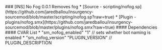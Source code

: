 <a name="nofog">
### [INS] No Fog 0.0.1
Removes fog
 * [Source - scripting/nofog.sp](https://github.com/jaredballou/insurgency-sourcemod/blob/master/scripting/nofog.sp?raw=true)
 * [Plugin - plugins/nofog.smx](https://github.com/jaredballou/insurgency-sourcemod/blob/master/plugins/nofog.smx?raw=true)
#### Dependencies
#### CVAR List
 * "sm_nofog_enabled" "1" // sets whether bot naming is enabled
 * "sm_nofog_version" "PLUGIN_VERSION" // PLUGIN_DESCRIPTION
